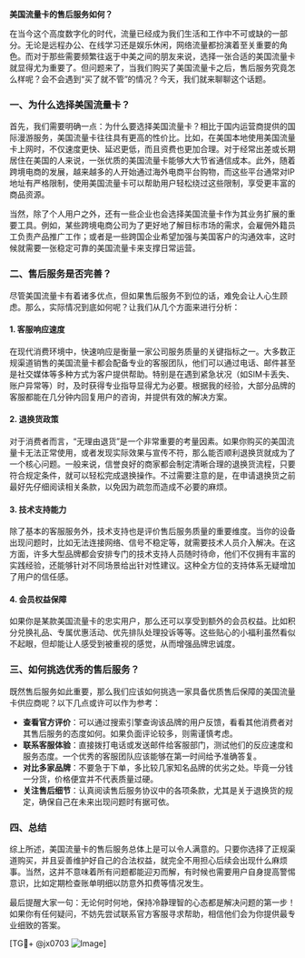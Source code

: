 **美国流量卡的售后服务如何？**

在当今这个高度数字化的时代，流量已经成为我们生活和工作中不可或缺的一部分。无论是远程办公、在线学习还是娱乐休闲，网络流量都扮演着至关重要的角色。而对于那些需要频繁往返于中美之间的朋友来说，选择一张合适的美国流量卡就显得尤为重要了。但问题来了，当我们购买了美国流量卡之后，售后服务究竟怎么样呢？会不会遇到“买了就不管”的情况？今天，我们就来聊聊这个话题。

### 一、为什么选择美国流量卡？

首先，我们需要明确一点：为什么要选择美国流量卡？相比于国内运营商提供的国际漫游服务，美国流量卡往往具有更高的性价比。比如，在美国本地使用美国流量卡上网时，不仅速度更快、延迟更低，而且资费也更加合理。对于经常出差或长期居住在美国的人来说，一张优质的美国流量卡能够大大节省通信成本。此外，随着跨境电商的发展，越来越多的人开始通过海外电商平台购物，而这些平台通常对IP地址有严格限制，使用美国流量卡可以帮助用户轻松绕过这些限制，享受更丰富的商品资源。

当然，除了个人用户之外，还有一些企业也会选择美国流量卡作为其业务扩展的重要工具。例如，某些跨境电商公司为了更好地了解目标市场的需求，会雇佣外籍员工负责产品推广工作；或者是一些跨国企业希望加强与美国客户的沟通效率，这时候就需要一张稳定可靠的美国流量卡来支撑日常运营。

### 二、售后服务是否完善？

尽管美国流量卡有着诸多优点，但如果售后服务不到位的话，难免会让人心生顾虑。那么，实际情况到底如何呢？让我们从几个方面来进行分析：

#### 1. **客服响应速度**
   在现代消费环境中，快速响应是衡量一家公司服务质量的关键指标之一。大多数正规渠道销售的美国流量卡都会配备专业的客服团队，他们可以通过电话、邮件甚至是社交媒体等多种方式为客户提供帮助。特别是在遇到紧急状况（如SIM卡丢失、账户异常等）时，及时获得专业指导显得尤为必要。根据我的经验，大部分品牌的客服都能在几分钟内回复用户的咨询，并提供有效的解决方案。

#### 2. **退换货政策**
   对于消费者而言，“无理由退货”是一个非常重要的考量因素。如果你购买的美国流量卡无法正常使用，或者发现实际效果与宣传不符，那么能否顺利退换货就成为了一个核心问题。一般来说，信誉良好的商家都会制定清晰合理的退换货流程，只要符合规定条件，就可以轻松完成退换操作。不过需要注意的是，在申请退换货之前最好先仔细阅读相关条款，以免因为疏忽而造成不必要的麻烦。

#### 3. **技术支持能力**
   除了基本的客服服务外，技术支持也是评价售后服务质量的重要维度。当你的设备出现问题时，比如无法连接网络、信号不稳定等，就需要技术人员介入解决。在这方面，许多大型品牌都会安排专门的技术支持人员随时待命，他们不仅拥有丰富的实践经验，还能够针对不同场景给出针对性建议。这种全方位的支持体系无疑增加了用户的信任感。

#### 4. **会员权益保障**
   如果你是某款美国流量卡的忠实用户，那么还可以享受到额外的会员权益。比如积分兑换礼品、专属优惠活动、优先排队处理投诉等等。这些贴心的小福利虽然看似不起眼，但却能让人感受到被重视的感觉，从而增强品牌忠诚度。

### 三、如何挑选优秀的售后服务？

既然售后服务如此重要，那么我们应该如何挑选一家具备优质售后保障的美国流量卡供应商呢？以下几点或许可以作为参考：

- **查看官方评价**：可以通过搜索引擎查询该品牌的用户反馈，看看其他消费者对其售后服务的态度如何。如果负面评论较多，则需谨慎考虑。
- **联系客服体验**：直接拨打电话或发送邮件给客服部门，测试他们的反应速度和服务态度。一个优秀的客服团队应该能够在第一时间给予准确答复。
- **对比多家品牌**：不要急于下单，多比较几家知名品牌的优劣之处。毕竟一分钱一分货，价格便宜并不代表质量过硬。
- **关注售后细节**：认真阅读售后服务协议中的各项条款，尤其是关于退换货的规定，确保自己在未来出现问题时有据可依。

### 四、总结

综上所述，美国流量卡的售后服务总体上是可以令人满意的。只要你选择了正规渠道购买，并且妥善维护好自己的合法权益，就完全不用担心后续会出现什么麻烦事。当然，这并不意味着所有问题都能迎刃而解，有时候也需要用户自身提高警惕意识，比如定期检查账单明细以防意外扣费等情况发生。

最后提醒大家一句：无论何时何地，保持冷静理智的心态都是解决问题的第一步！如果你有任何疑问，不妨先尝试联系官方客服寻求帮助，相信他们会为你提供最专业细致的答案。

[TG💪+ @jx0703 ![Image](https://github.com/user-attachments/assets/dbca1d08-cadb-493c-b0ec-ad6f7a83f270)]